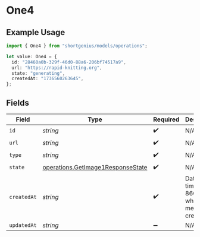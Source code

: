 # One4

## Example Usage

```typescript
import { One4 } from "shortgenius/models/operations";

let value: One4 = {
  id: "28460a0b-329f-46d0-88a6-206bf74517a9",
  url: "https://rapid-knitting.org",
  state: "generating",
  createdAt: "1736560263645",
};
```

## Fields

| Field                                                                                  | Type                                                                                   | Required                                                                               | Description                                                                            |
| -------------------------------------------------------------------------------------- | -------------------------------------------------------------------------------------- | -------------------------------------------------------------------------------------- | -------------------------------------------------------------------------------------- |
| `id`                                                                                   | *string*                                                                               | :heavy_check_mark:                                                                     | N/A                                                                                    |
| `url`                                                                                  | *string*                                                                               | :heavy_check_mark:                                                                     | N/A                                                                                    |
| `type`                                                                                 | *string*                                                                               | :heavy_check_mark:                                                                     | N/A                                                                                    |
| `state`                                                                                | [operations.GetImage1ResponseState](../../models/operations/getimage1responsestate.md) | :heavy_check_mark:                                                                     | N/A                                                                                    |
| `createdAt`                                                                            | *string*                                                                               | :heavy_check_mark:                                                                     | Date and time (ISO 8601) when the media was created.                                   |
| `updatedAt`                                                                            | *string*                                                                               | :heavy_minus_sign:                                                                     | N/A                                                                                    |